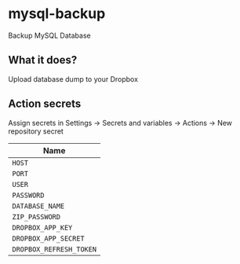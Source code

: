 # mysql-backup
Backup MySQL Database

## What it does?
Upload database dump to your Dropbox

## Action secrets

Assign secrets in Settings -> Secrets and variables -> Actions -> New repository secret

| Name                    |
| ----------------------- |
| `HOST`                  |
| `PORT`                  |
| `USER`                  |
| `PASSWORD`              |
| `DATABASE_NAME`         |
| `ZIP_PASSWORD`          |
| `DROPBOX_APP_KEY`       | 
| `DROPBOX_APP_SECRET`    |
| `DROPBOX_REFRESH_TOKEN` |
